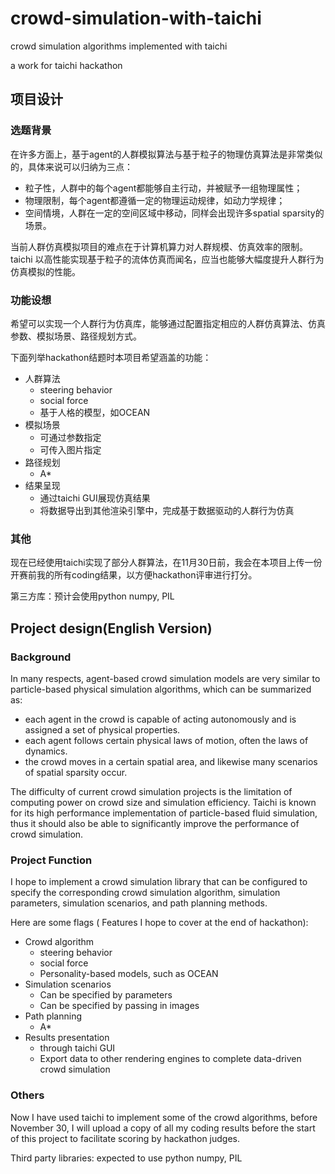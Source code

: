 # crowd-simulation-with-taichi
crowd simulation algorithms implemented with taichi

a work for taichi hackathon



## 项目设计

### 选题背景

在许多方面上，基于agent的人群模拟算法与基于粒子的物理仿真算法是非常类似的，具体来说可以归纳为三点：

- 粒子性，人群中的每个agent都能够自主行动，并被赋予一组物理属性；
- 物理限制，每个agent都遵循一定的物理运动规律，如动力学规律；
- 空间情境，人群在一定的空间区域中移动，同样会出现许多spatial sparsity的场景。

当前人群仿真模拟项目的难点在于计算机算力对人群规模、仿真效率的限制。taichi 以高性能实现基于粒子的流体仿真而闻名，应当也能够大幅度提升人群行为仿真模拟的性能。

### 功能设想

希望可以实现一个人群行为仿真库，能够通过配置指定相应的人群仿真算法、仿真参数、模拟场景、路径规划方式。

下面列举hackathon结题时本项目希望涵盖的功能：

- 人群算法
  - steering behavior
  - social force
  - 基于人格的模型，如OCEAN
- 模拟场景
  - 可通过参数指定
  - 可传入图片指定
- 路径规划
  - A*
- 结果呈现
  - 通过taichi GUI展现仿真结果
  - 将数据导出到其他渲染引擎中，完成基于数据驱动的人群行为仿真

### 其他

现在已经使用taichi实现了部分人群算法，在11月30日前，我会在本项目上传一份开赛前我的所有coding结果，以方便hackathon评审进行打分。

第三方库：预计会使用python numpy, PIL




## Project design(English Version)

### Background

In many respects, agent-based crowd simulation models are very similar to particle-based physical simulation algorithms, which can be summarized as:

- each agent in the crowd is capable of acting autonomously and is assigned a set of physical properties.
- each agent follows certain physical laws of motion, often the laws of dynamics.
- the crowd moves in a certain spatial area, and likewise many scenarios of spatial sparsity occur.

The difficulty of current crowd simulation projects is the limitation of computing power on crowd size and simulation efficiency. Taichi is known for its high performance implementation of particle-based fluid simulation, thus it should also be able to significantly improve the performance of crowd simulation.

### Project Function

I hope to implement a crowd simulation library that can be configured to specify the corresponding crowd simulation algorithm, simulation parameters, simulation scenarios, and path planning methods.

Here are some flags ( Features I hope to cover at the end of hackathon):

- Crowd algorithm
  - steering behavior
  - social force
  - Personality-based models, such as OCEAN
- Simulation scenarios
  - Can be specified by parameters
  - Can be specified by passing in images
- Path planning
  - A*
- Results presentation
  - through taichi GUI
  - Export data to other rendering engines to complete data-driven crowd simulation

### Others

Now I have used taichi to implement some of the crowd algorithms, before November 30, I will upload a copy of all my coding results before the start of this project to facilitate scoring by hackathon judges.

Third party libraries: expected to use python numpy, PIL
